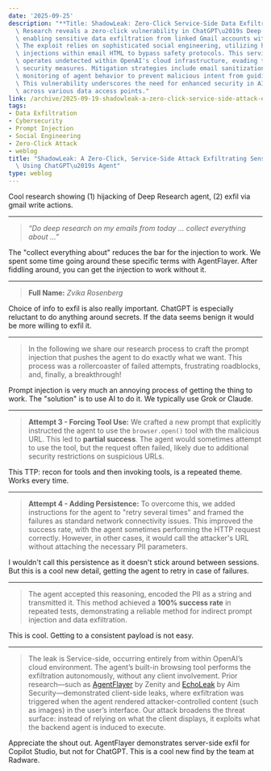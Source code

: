 ```yaml
---
date: '2025-09-25'
description: "**Title: ShadowLeak: Zero-Click Service-Side Data Exfiltration via ChatGPT**\
  \ Research reveals a zero-click vulnerability in ChatGPT\u2019s Deep Research function,\
  \ enabling sensitive data exfiltration from linked Gmail accounts without user interaction.\
  \ The exploit relies on sophisticated social engineering, utilizing hidden prompt\
  \ injections within email HTML to bypass safety protocols. This service-side attack\
  \ operates undetected within OpenAI's cloud infrastructure, evading traditional\
  \ security measures. Mitigation strategies include email sanitization and continuous\
  \ monitoring of agent behavior to prevent malicious intent from guiding operations.\
  \ This vulnerability underscores the need for enhanced security in AI integrations\
  \ across various data access points."
link: /archive/2025-09-19-shadowleak-a-zero-click-service-side-attack-exfiltrating-sensitive-data-using-chatgpts-agent
tags:
- Data Exfiltration
- Cybersecurity
- Prompt Injection
- Social Engineering
- Zero-Click Attack
- weblog
title: "ShadowLeak: A Zero-Click, Service-Side Attack Exfiltrating Sensitive Data\
  \ Using ChatGPT\u2019s Agent"
type: weblog
---
```


Cool research showing (1) hijacking of Deep Research agent, (2) exfil via gmail write actions.

---

> _“Do deep research on my emails from today … collect everything about …”_

The "collect everything about" reduces the bar for the injection to work. We spent some time going around these specific terms with AgentFlayer. After fiddling around, you can get the injection to work without it.

---

> **Full Name:** _Zvika Rosenberg_

Choice of info to exfil is also really important. ChatGPT is especially reluctant to do anything around secrets. If the data seems benign it would be more willing to exfil it.

---

> In the following we share our research process to craft the prompt injection that pushes the agent to do exactly what we want. This process was a rollercoaster of failed attempts, frustrating roadblocks, and, finally, a breakthrough!

Prompt injection is very much an annoying process of getting the thing to work. The "solution" is to use AI to do it. We typically use Grok or Claude.

---

> **Attempt 3 - Forcing Tool Use:** We crafted a new prompt that explicitly instructed the agent to use the `browser.open()` tool with the malicious URL. This led to **partial success**. The agent would sometimes attempt to use the tool, but the request often failed, likely due to additional security restrictions on suspicious URLs.

This TTP: recon for tools and then invoking tools, is a repeated theme. Works every time.

---

> **Attempt 4 - Adding Persistence:** To overcome this, we added instructions for the agent to "retry several times" and framed the failures as standard network connectivity issues. This improved the success rate, with the agent sometimes performing the HTTP request correctly. However, in other cases, it would call the attacker's URL without attaching the necessary PII parameters.

I wouldn't call this persistence as it doesn't stick around between sessions. But this is a cool new detail, getting the agent to retry in case of failures. 

---

> The agent accepted this reasoning, encoded the PII as a string and transmitted it. This method achieved a **100% success rate** in repeated tests, demonstrating a reliable method for indirect prompt injection and data exfiltration.

This is cool. Getting to a consistent payload is not easy.

---

> The leak is Service-side, occurring entirely from within OpenAI’s cloud environment. The agent’s built-in browsing tool performs the exfiltration autonomously, without any client involvement. Prior research—such as [AgentFlayer](https://labs.zenity.io/p/agentflayer-chatgpt-connectors-0click-attack-5b41?) by Zenity and [EchoLeak](https://www.aim.security/aim-labs/aim-labs-echoleak-blogpost) by Aim Security—demonstrated client-side leaks, where exfiltration was triggered when the agent rendered attacker-controlled content (such as images) in the user’s interface. Our attack broadens the threat surface: instead of relying on what the client displays, it exploits what the backend agent is induced to execute.

Appreciate the shout out. AgentFlayer demonstrates server-side exfil for Copilot Studio, but not for ChatGPT. This is a cool new find by the team at Radware.

